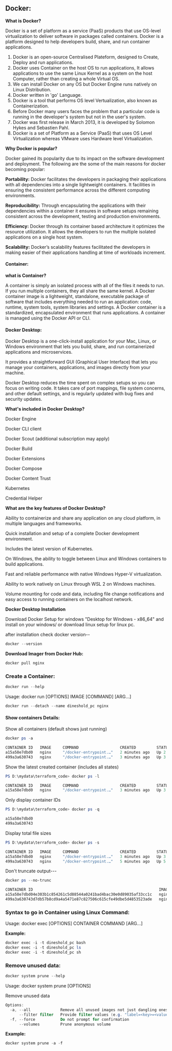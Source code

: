 ## Docker:

**What is Docker?**

Docker is a set of platform as a service (PaaS) products that use OS-level virtualization to deliver software in packages called containers. Docker is a platform designed to help developers build, share, and run container applications. 

1. Docker is an open-source Centralised Plateform, designed to Create, Deploy and run applications.
2. Docker uses Container on the host OS to run applications, It allows applications to use the same Linux Kernel as a system on the host Computer, rather than creating a whole Virtual OS.
3. We can install Docker on any OS but Docker Engine runs natively on Linux Distribution.
4. Docker written in 'go' Language.
5. Docker is a tool that performs OS level Vertualization, also known as Containerization.
6. Before Docker many users faces the problem that a particular code is running in the developer's system but not in the user's system.
7. Docker was first release in March 2013, it is developed by Solomon Hykes and Sebastien Pahl.
8. Docker is a set of Platform as a Service (PaaS) that uses OS Level Virtualization whereas VMware uses Hardware level Virtualization.
   
**Why Docker is popular?**

Docker gained its popularity due to its impact on the software development and deployment. The following are the some of the main reasons for docker becoming popular:

**Portability:** Docker facilitates the developers in packaging their applications with all dependencies into a single lightweight containers. It facilities in ensuring the consistent performance across the different computing environments.

**Reproducibility:** Through encapsulating the applications with their dependencies within a container it ensures in software setups remaining consistent across the development, testing and production environments.

**Efficiency:** Docker through its container based architecture it optimizes the resource utilization. It allows the developers to run the multiple isolated applications on a single host system.

**Scalability:** Docker’s scalability features facilitated the developers in making easier of their applications handling at time of workloads increment.

#### Container:

**what is Container?**

A container is simply an isolated process with all of the files it needs to run. If you run multiple containers, they all share the same kernel.
A Docker container image is a lightweight, standalone, executable package of software that includes everything needed to run an application: code, runtime, system tools, system libraries and settings. A Docker container is a standardized, encapsulated environment that runs applications. A container is managed using the Docker API or CLI.

#### Docker Desktop:

Docker Desktop is a one-click-install application for your Mac, Linux, or Windows environment that lets you build, share, and run containerized applications and microservices.

It provides a straightforward GUI (Graphical User Interface) that lets you manage your containers, applications, and images directly from your machine.

Docker Desktop reduces the time spent on complex setups so you can focus on writing code. It takes care of port mappings, file system concerns, and other default settings, and is regularly updated with bug fixes and security updates.

**What's included in Docker Desktop?**

Docker Engine

Docker CLI client

Docker Scout (additional subscription may apply)

Docker Build

Docker Extensions

Docker Compose

Docker Content Trust

Kubernetes

Credential Helper

**What are the key features of Docker Desktop?**

Ability to containerize and share any application on any cloud platform, in multiple languages and frameworks.

Quick installation and setup of a complete Docker development environment.

Includes the latest version of Kubernetes.

On Windows, the ability to toggle between Linux and Windows containers to build applications.

Fast and reliable performance with native Windows Hyper-V virtualization.

Ability to work natively on Linux through WSL 2 on Windows machines.

Volume mounting for code and data, including file change notifications and easy access to running containers on the localhost network.

**Docker Desktop Installation**

Download Docker Setup for windows "Desktop for Windows - x86_64" and install on your windows/ or download linux setup for linux pc.

after installation check docker version--

```powershell
docker --version
```

**Download Imager from Docker Hub:**

```powershell
docker pull nginx
```

### Create a Container:

```powershell
docker run --help
```

Usage:  docker run [OPTIONS] IMAGE [COMMAND] [ARG...]
```powershell
docker run --detach --name dineshold_pc nginx
```

#### Show containers Details:

Show all containers (default shows just running)
```powershell
docker ps -a
```
```powershell
CONTAINER ID   IMAGE     COMMAND                  CREATED         STATUS         PORTS     NAMES
a15a58e7dbd0   nginx     "/docker-entrypoint.…"   2 minutes ago   Up 2 minutes   80/tcp    dineshnew_pc
499a3a630743   nginx     "/docker-entrypoint.…"   3 minutes ago   Up 3 minutes   80/tcp    dineshold_pc
```
Show the latest created container (includes all
                        states)
```powershell
PS D:\mydata\terraform_code> docker ps -l
```
```powershell
CONTAINER ID   IMAGE     COMMAND                  CREATED         STATUS         PORTS     NAMES
a15a58e7dbd0   nginx     "/docker-entrypoint.…"   3 minutes ago   Up 3 minutes   80/tcp    dineshnew_pc
```
Only display container IDs
```powershell
PS D:\mydata\terraform_code> docker ps -q
```
```powershell
a15a58e7dbd0
499a3a630743
```
Display total file sizes
```powershell
PS D:\mydata\terraform_code> docker ps -s
```
```powershell
CONTAINER ID   IMAGE     COMMAND                  CREATED         STATUS         PORTS     NAMES          SIZE
a15a58e7dbd0   nginx     "/docker-entrypoint.…"   3 minutes ago   Up 3 minutes   80/tcp    dineshnew_pc   81.9kB (virtual 207MB)
499a3a630743   nginx     "/docker-entrypoint.…"   5 minutes ago   Up 5 minutes   80/tcp    dineshold_pc   81.9kB (virtual 207MB)
```
Don't truncate output---
```powershell
docker ps --no-trunc
```
```powershell
CONTAINER ID                                                       IMAGE     COMMAND                                          CREATED         STATUS         PORTS     NAMES
a15a58e7dbd04e303b1c854261c5d88544a0241bad4bac30e0d89035af33cc1c   nginx     "/docker-entrypoint.sh nginx -g 'daemon off;'"   7 minutes ago   Up 7 minutes   80/tcp    dineshnew_pc
499a3a630743d7db57b8cd9a4a5471e87c827506c615cfe49dbe5d4853523ade   nginx     "/docker-entrypoint.sh nginx -g 'daemon off;'"   9 minutes ago   Up 9 minutes   80/tcp    dineshold_pc
```

### Syntax to go in Container using Linux Command:

Usage:  docker exec [OPTIONS] CONTAINER COMMAND [ARG...]

**Example:**
```powershell
docker exec -i -t dineshold_pc bash
docker exec -i -t dineshold_pc ls
docker exec -i -t dineshold_pc sh
```



### Remove unused data:
```powershell
docker system prune --help
```
Usage:  docker system prune [OPTIONS]

Remove unused data
```powershell
Options:
  -a, --all             Remove all unused images not just dangling ones
      --filter filter   Provide filter values (e.g. "label=<key>=<value>")
  -f, --force           Do not prompt for confirmation
      --volumes         Prune anonymous volume
```

**Example:**
```powershell
docker system prune -a -f 
```



